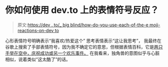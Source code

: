 # 你如何使用 dev.to 上的表情符号反应？

> 原文:[https://dev . to/_ big blind/how-do-you-use-each-of-the-e moji-reactions-on-dev to](https://dev.to/_bigblind/how-do-you-use-each-of-the-emoji-reactions-on-devto)

心形表情符号明确表示“我喜欢/热爱这个”
思考表情表示“这让我思考”，
我最终在谷歌上搜索了手部表情符号，因为我不确定它的意思，但根据表情百科，它是[两只手举在空中，庆祝成功或另一个欢乐事件。](https://emojipedia.org/person-raising-both-hands-in-celebration/)
在我看来，独角兽的意图似乎与心脏相似，说着类似“这太酷了”的话。